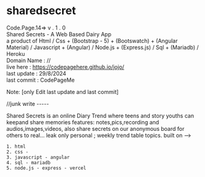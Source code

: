 # sharedsecret
Code.Page.14=> v . 1 . 0 <br>
Shared Secrets - A Web Based Dairy App <br>
a product of Html / Css + (Bootstrap - 5) + (Bootswatch) + (Angular Material) / Javascript + (Angular) /  Node.js + (Express.js)  / Sql + (Mariadb) / Heroku <br>
Domain Name : // <br>
live here : https://codepagehere.github.io/jojo/ <br>
last update : 29/8/2024 <br>
last commit : CodePageMe <br>



Note: [only Edit last update and last commit]




























//junk write -----

Shared Secrets is an online Diary Trend where teens and story youths can keepand share memories
features:
notes,pics,recording and audios,images,videos, also share secrets on our anonymous board for others to real...
leak only personal ; weekly trend table topics.
built on -->

	1. html
	2. css -
	3. javascript - angular
	4. sql - mariadb 
	5. node.js - express - vercel
